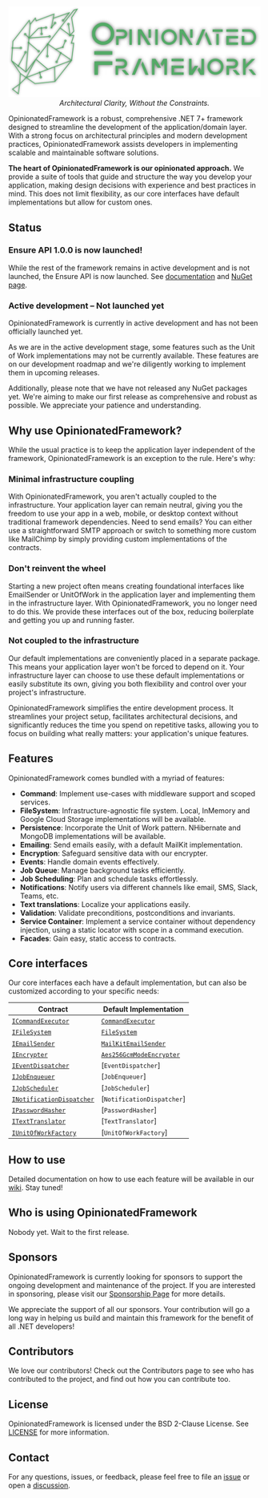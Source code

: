 <p align="center">
    <img src="logo.png" />
    <em>Architectural Clarity, Without the Constraints.</em>
</p>

OpinionatedFramework is a robust, comprehensive .NET 7+ framework designed to streamline the development of the application/domain layer. With a strong focus on architectural principles and modern development practices, OpinionatedFramework assists developers in implementing scalable and maintainable software solutions.

**The heart of OpinionatedFramework is our opinionated approach.** We provide a suite of tools that guide and structure the way you develop your application, making design decisions with experience and best practices in mind. This does not limit flexibility, as our core interfaces have default implementations but allow for custom ones.

## Status
### Ensure API 1.0.0 is now launched!
While the rest of the framework remains in active development and is not launched, the Ensure API is now launched. See [documentation](https://github.com/iokode/OpinionatedFramework/tree/main/docs/ensure) and [NuGet page](https://www.nuget.org/packages/IOKode.OpinionatedFramework.Ensuring).

### Active development – Not launched yet
OpinionatedFramework is currently in active development and has not been officially launched yet.

As we are in the active development stage, some features such as the Unit of Work implementations may not be currently available. These features are on our development roadmap and we're diligently working to implement them in upcoming releases.

Additionally, please note that we have not released any NuGet packages yet. We're aiming to make our first release as comprehensive and robust as possible. We appreciate your patience and understanding.

## Why use OpinionatedFramework?
While the usual practice is to keep the application layer independent of the framework, OpinionatedFramework is an exception to the rule. Here's why:

### Minimal infrastructure coupling
With OpinionatedFramework, you aren't actually coupled to the infrastructure. Your application layer can remain neutral, giving you the freedom to use your app in a web, mobile, or desktop context without traditional framework dependencies. Need to send emails? You can either use a straightforward SMTP approach or switch to something more custom like MailChimp by simply providing custom implementations of the contracts.

### Don't reinvent the wheel
Starting a new project often means creating foundational interfaces like EmailSender or UnitOfWork in the application layer and implementing them in the infrastructure layer. With OpinionatedFramework, you no longer need to do this. We provide these interfaces out of the box, reducing boilerplate and getting you up and running faster.

### Not coupled to the infrastructure
Our default implementations are conveniently placed in a separate package. This means your application layer won't be forced to depend on it. Your infrastructure layer can choose to use these default implementations or easily substitute its own, giving you both flexibility and control over your project's infrastructure.

OpinionatedFramework simplifies the entire development process. It streamlines your project setup, facilitates architectural decisions, and significantly reduces the time you spend on repetitive tasks, allowing you to focus on building what really matters: your application's unique features.

## Features
OpinionatedFramework comes bundled with a myriad of features:

- **Command**: Implement use-cases with middleware support and scoped services.
- **FileSystem**: Infrastructure-agnostic file system. Local, InMemory and Google Cloud Storage implementations will be available.
- **Persistence**: Incorporate the Unit of Work pattern. NHibernate and MongoDB implementations will be available.
- **Emailing**: Send emails easily, with a default MailKit implementation.
- **Encryption**: Safeguard sensitive data with our encrypter.
- **Events**: Handle domain events effectively.
- **Job Queue**: Manage background tasks efficiently.
- **Job Scheduling**: Plan and schedule tasks effortlessly.
- **Notifications**: Notify users via different channels like email, SMS, Slack, Teams, etc.
- **Text translations**: Localize your applications easily.
- **Validation**: Validate preconditions, postconditions and invariants.
- **Service Container**: Implement a service container without dependency injection, using a static locator with scope in a command execution.
- **Facades**: Gain easy, static access to contracts.

## Core interfaces
Our core interfaces each have a default implementation, but can also be customized according to your specific needs:

| Contract                                                                                                                                                              | Default Implementation                                                                                                                                       |
|-----------------------------------------------------------------------------------------------------------------------------------------------------------------------|--------------------------------------------------------------------------------------------------------------------------------------------------------------|
| [`ICommandExecutor`](https://github.com/iokode/OpinionatedFramework/blob/main/src/Foundation/Contracts/ICommandExecutor.cs)               | [`CommandExecutor`](https://github.com/iokode/OpinionatedFramework/blob/main/src/ContractImplementations.CommandExecutor/CommandExecutor.cs)                 |
| [`IFileSystem`](https://github.com/iokode/OpinionatedFramework/blob/main/src/Foundation/Contracts/ICommandExecutor.cs)                    | [`FileSystem`](https://github.com/iokode/OpinionatedFramework/blob/main/src/ContractImplementations.FileSystem/FileSystem.cs)                                |
| [`IEmailSender`](https://github.com/iokode/OpinionatedFramework/blob/main/src/Foundation/Contracts/IEmailSender.cs)                       | [`MailKitEmailSender`](https://github.com/iokode/OpinionatedFramework/blob/main/src/ContractImplementations.MailKit/MailKitEmailSender.cs)                   |
| [`IEncrypter`](https://github.com/iokode/OpinionatedFramework/blob/main/src/Foundation/Contracts/IEncrypter.cs)                           | [`Aes256GcmModeEncrypter`](https://github.com/iokode/OpinionatedFramework/blob/main/src/ContractImplementations.Aes256GcmModeEncrypter/Aes256Hmac512Encrypter.cs) |
| [`IEventDispatcher`](https://github.com/iokode/OpinionatedFramework/blob/main/src/Foundation/Contracts/IEventDispatcher.cs)               | [`EventDispatcher`]                                                                                                                                          |
| [`IJobEnqueuer`](https://github.com/iokode/OpinionatedFramework/blob/main/src/Foundation/Contracts/IJobEnqueuer.cs)                       | [`JobEnqueuer`]                                                                                                                                              |
| [`IJobScheduler`](https://github.com/iokode/OpinionatedFramework/blob/main/src/Foundation/Contracts/IJobScheduler.cs)                     | [`JobScheduler`]                                                                                                                                             |
| [`INotificationDispatcher`](https://github.com/iokode/OpinionatedFramework/blob/main/src/Foundation/Contracts/INotificationDispatcher.cs) | [`NotificationDispatcher`]                                                                                                                                   |
| [`IPasswordHasher`](https://github.com/iokode/OpinionatedFramework/blob/main/src/Foundation/Contracts/IPasswordHasher.cs)                 | [`PasswordHasher`]                                                                                                                                           |
| [`ITextTranslator`](https://github.com/iokode/OpinionatedFramework/blob/main/src/Foundation/Contracts/ITextTranslator.cs)                 | [`TextTranslator`]                                                                                                                                           |
| [`IUnitOfWorkFactory`](https://github.com/iokode/OpinionatedFramework/blob/main/src/Foundation/Contracts/IUnitOfWorkFactory.cs)           | [`UnitOfWorkFactory`]                                                                                                                                        |

## How to use
Detailed documentation on how to use each feature will be available in our [wiki](https://github.com/iokode/OpinionatedFramework/wiki). Stay tuned!

## Who is using OpinionatedFramework

Nobody yet. Wait to the first release.

## Sponsors
OpinionatedFramework is currently looking for sponsors to support the ongoing development and maintenance of the project. If you are interested in sponsoring, please visit our [Sponsorship Page](https://github.com/sponsors/iokode) for more details.

We appreciate the support of all our sponsors. Your contribution will go a long way in helping us build and maintain this framework for the benefit of all .NET developers!

## Contributors
We love our contributors! Check out the Contributors page to see who has contributed to the project, and find out how you can contribute too.

## License
OpinionatedFramework is licensed under the BSD 2-Clause License. See [LICENSE](https://github.com/iokode/OpinionatedFramework/blob/main/LICENSE) for more information.

## Contact
For any questions, issues, or feedback, please feel free to file an [issue](https://github.com/iokode/OpinionatedFramework/issues) or open a [discussion](https://github.com/iokode/OpinionatedFramework/discussions).

